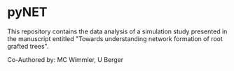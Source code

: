 # pyNET

This repository contains the data analysis of a simulation study presented in the manuscript entitled "Towards understanding network formation of root grafted trees".

Co-Authored by: MC Wimmler, U Berger